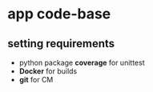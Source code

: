# app code-base

## setting requirements
- python package **coverage** for unittest
- **Docker** for builds
- **git** for CM
